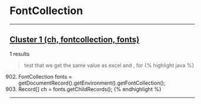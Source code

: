 # FontCollection

***

## [Cluster 1 (ch, fontcollection, fonts)](./1)
1 results
> test that we get the same value as excel and , for 
{% highlight java %}
902. FontCollection fonts = getDocumentRecord().getEnvironment().getFontCollection();
903. Record[] ch = fonts.getChildRecords();
{% endhighlight %}

***

